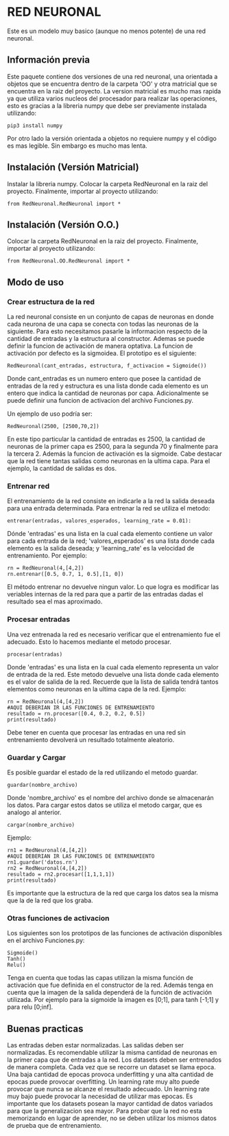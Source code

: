 # RED NEURONAL

Este es un modelo muy basico (aunque no menos potente) de una red neuronal. 

## Información previa

Este paquete contiene dos versiones de una red neuronal, una orientada a objetos que se encuentra dentro de la carpeta 'OO' y otra matricial que se encuentra en la raiz del proyecto. La version matricial es mucho mas rapida ya que utiliza varios nucleos del procesador para realizar las operaciones, esto es gracias a la libreria numpy que debe ser previamente instalada utilizando:
```
pip3 install numpy
```
Por otro lado la versión orientada a objetos no requiere numpy y el código es mas legible. Sin embargo es mucho mas lenta.

## Instalación (Versión Matricial)

Instalar la libreria numpy. Colocar la carpeta RedNeuronal en la raiz del proyecto. Finalmente, importar al proyecto utilizando:
```
from RedNeuronal.RedNeuronal import *
```

## Instalación (Versión O.O.)

Colocar la carpeta RedNeuronal en la raiz del proyecto. Finalmente, importar al proyecto utilizando:
```
from RedNeuronal.OO.RedNeuronal import *
```

## Modo de uso

### Crear estructura de la red

La red neuronal consiste en un conjunto de capas de neuronas en donde cada neurona de una capa se conecta con todas las neuronas de la siguiente. Para esto necesitamos pasarle la informacion respecto de la cantidad de entradas y la estructura al constructor. Ademas se puede definir la funcion de activación de manera optativa. La funcion de activación por defecto es la sigmoidea. El prototipo es el siguiente:
```
RedNeuronal(cant_entradas, estructura, f_activacion = Sigmoide())
```
Donde cant_entradas es un numero entero que posee la cantidad de entradas de la red y estructura es una lista donde cada elemento es un entero que indica la cantidad de neuronas por capa. Adicionalmente se puede definir una funcion de activacion del archivo Funciones.py.

Un ejemplo de uso podría ser:
```
RedNeuronal(2500, [2500,70,2])
```
En este tipo particular la cantidad de entradas es 2500, la cantidad de neuronas de la primer capa es 2500, para la segunda 70 y finalmente para la tercera 2. Además la funcion de activación es la sigmoide.
Cabe destacar que la red tiene tantas salidas como neuronas en la ultima capa. Para el ejemplo, la cantidad de salidas es dos.

### Entrenar red

El entrenamiento de la red consiste en indicarle a la red la salida deseada para una entrada determinada.
Para entrenar la red se utiliza el metodo:
```
entrenar(entradas, valores_esperados, learning_rate = 0.01):
```
Dónde 'entradas' es una lista en la cual cada elemento contiene un valor para cada entrada de la red; 'valores_esperados' es una lista donde cada elemento es la salida deseada; y 'learning_rate' es la velocidad de entrenamiento.
Por ejemplo:
```
rn = RedNeuronal(4,[4,2])
rn.entrenar([0.5, 0.7, 1, 0.5],[1, 0])
```
El método entrenar no devuelve ningun valor. Lo que logra es modificar las veriables internas de la red para que a partir de las entradas dadas el resultado sea el mas aproximado.

### Procesar entradas

Una vez entrenada la red es necesario verificar que el entrenamiento fue el adecuado. Esto lo hacemos mediante el metodo procesar.
```
procesar(entradas)
```
Donde 'entradas' es una lista en la cual cada elemento representa un valor de entrada de la red. Este metodo devuelve una lista donde cada elemento es el valor de salida de la red. Recuerde que la lista de salida tendrá tantos elementos como neuronas en la ultima capa de la red.
Ejemplo:
```
rn = RedNeuronal(4,[4,2])
#AQUI DEBERIAN IR LAS FUNCIONES DE ENTRENAMIENTO
resultado = rn.procesar([0.4, 0.2, 0.2, 0.5])
print(resultado)
```
Debe tener en cuenta que procesar las entradas en una red sin entrenamiento devolverá un resultado totalmente aleatorio.

### Guardar y Cargar
Es posible guardar el estado de la red utilizando el metodo guardar.
```
guardar(nombre_archivo)
```
Donde 'nombre_archivo' es el nombre del archivo donde se almacenarán los datos.
Para cargar estos datos se utiliza el metodo cargar, que es analogo al anterior.
```
cargar(nombre_archivo)
```
Ejemplo:
```
rn1 = RedNeuronal(4,[4,2])
#AQUI DEBERIAN IR LAS FUNCIONES DE ENTRENAMIENTO
rn1.guardar('datos.rn')
rn2 = RedNeuronal(4,[4,2])
resultado = rn2.procesar([1,1,1,1])
print(resultado)
```
Es importante que la estructura de la red que carga los datos sea la misma que la de la red que los graba.

### Otras funciones de activacion
Los siguientes son los prototipos de las funciones de activación disponibles en el archivo Funciones.py:
```
Sigmoide()
Tanh()
Relu()
```
Tenga en cuenta que todas las capas utilizan la misma función de activación que fue definida en el constructor de la red. Además tenga en cuenta que la imagen de la salida dependerá de la función de activación utilizada. Por ejemplo para la sigmoide la imagen es [0;1], para tanh [-1;1] y para relu [0;inf].

## Buenas practicas
Las entradas deben estar normalizadas.
Las salidas deben ser normalizadas.
Es recomendable utilizar la misma cantidad de neuronas en la primer capa que de entradas a la red.
Los datasets deben ser entrenados de manera completa. Cada vez que se recorre un dataset se llama epoca. Una baja cantidad de epocas provoca underfitting y una alta cantidad de epocas puede provocar overfitting.
Un learning rate muy alto puede provocar que nunca se alcanze el resultado adecuado. Un learning rate muy bajo puede provocar la necesidad de utilizar mas epocas.
Es importante que los datasets posean la mayor cantidad de datos variados para que la generalizacion sea mayor.
Para probar que la red no esta memorizando en lugar de aprender, no se deben utilizar los mismos datos de prueba que de entrenamiento.
